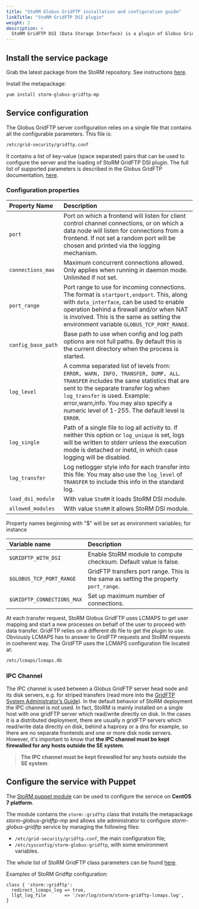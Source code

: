 ```yaml
---
title: "StoRM Globus GridFTP installation and configuration guide"
linkTitle: "StoRM GridFTP DSI plugin"
weight: 2
description: >
  StoRM GridFTP DSI (Data Storage Interface) is a plugin of Globus GridFTP that computes the ADLER32 checksum on incoming file transfers and stores this value on an extended attribute of the file.
---
```


## Install the service package

Grab the latest package from the StoRM repository. See instructions
[here][download-page].

Install the metapackage:

```bash
yum install storm-globus-gridftp-mp
```

## Service configuration

The Globus GridFTP server configuration relies on a single file that contains all the configurable parameters. This file is:

```bat
/etc/grid-security/gridftp.conf
```

It contains a list of key-value (space separated) pairs that can be used to configure the server and the loading of StoRM GridFTP DSI plugin. The full list of supported parameters is described in the Globus GridFTP documentation, [here][gridftp-configuring].

### Configuration properties

|   Property Name    |   Description     |
|:-------------------|:------------------|
| `port`             | Port on which a frontend will listen for client control channel connections, or on which a data node will listen for connections from a frontend. If not set a random port will be chosen and printed via the logging mechanism.
| `connections_max`  | Maximum concurrent connections allowed. Only applies when running in daemon mode. Unlimited if not set.
| `port_range`       | Port range to use for incoming connections. The format is `startport,endport`. This, along with `data_interface`, can be used to enable operation behind a firewall and/or when NAT is involved. This is the same as setting the environment variable `GLOBUS_TCP_PORT_RANGE`.
| `config_base_path` | Base path to use when config and log path options are not full paths. By default this is the current directory when the process is started.
| `log_level`        | A comma separated list of levels from: `ERROR, WARN, INFO, TRANSFER, DUMP, ALL`. `TRANSFER` includes the same statistics that are sent to the separate transfer log when `log_transfer` is used. Example: error,warn,info. You may also specify a numeric level of 1-255. The default level is `ERROR`.
| `log_single`       | Path of a single file to log all activity to. If neither this option or `log_unique` is set, logs will be written to stderr unless the execution mode is detached or inetd, in which case logging will be disabled.
| `log_transfer`     | Log netlogger style info for each transfer into this file. You may also use the `log_level` of `TRANSFER` to include this info in the standard log.
| `load_dsi_module` | With value `StoRM` it loads StoRM DSI module.
| `allowed_modules` | With value `StoRM` it allows StoRM DSI module.

Property names beginning with "$" will be set as environment variables; for instance

| Variable name             | Description                                                 |
|:--------------------------|:------------------------------------------------------------|
| `$GRIDFTP_WITH_DSI`        | Enable StoRM module to compute checksum. Default value is false. |
| `$GLOBUS_TCP_PORT_RANGE`   | GridFTP transfers port range. This is the same as setting the property `port_range`. |
| `$GRIDFTP_CONNECTIONS_MAX` | Set up maximum number of connections.                       |

At each transfer request, StoRM Globus GridFTP uses LCMAPS to get user mapping and start a new processes on behalf of the user to proceed with data transfer. GridFTP relies on a different db file to get the plugin to use. Obviously LCMAPS has to
answer to GridFTP requests and StoRM requests in coeherent way. The GridFTP uses the LCMAPS configuration file located at:

```bat
/etc/lcmaps/lcmaps.db
```

### IPC Channel

The IPC channel is used between a Globus GridFTP server head node and its disk servers, e.g. for striped transfers (read more into the [GridFTP System Administrator’s Guide][gridftp-admin-striped]).
In the default behavior of StoRM deployment the IPC channel is not used.
In fact, StoRM is mainly installed on a single host with one gridFTP server which read/write directly on disk.
In the cases it is a distributed deployment, there are usually n gridFTP servers which read/write data directly on disk, behind a haproxy or a dns for example, so there are no separate frontends and one or more disk node servers.
However, it's important to know that **the IPC channel must be kept firewalled for any hosts outside the SE system**.

> **The IPC channel must be kept firewalled for any hosts outside the SE system**.

## Configure the service with Puppet

The [StoRM puppet module][storm-puppet] can be used to configure the service on **CentOS 7 platform**.

The module contains the `storm::gridftp` class that installs the metapackage _storm-globus-gridftp-mp_ and allows site administrator to configure _storm-globus-gridftp_ service by managing the following files:

- `/etc/grid-security/gridftp.conf`, the main configuration file;
- `/etc/sysconfig/storm-globus-gridftp`, with some environment variables.

The whole list of StoRM GridFTP class parameters can be found [here](https://italiangrid.github.io/storm-puppet-module/puppet_classes/storm_3A_3Agridftp.html).

Examples of StoRM Gridftp configuration:

```puppet
class { 'storm::gridftp':
  redirect_lcmaps_log => true,
  llgt_log_file       => '/var/log/storm/storm-gridftp-lcmaps.log',
}
```

[download-page]: https://italiangrid.github.io/storm/download.html
[gridftp-configuring]: https://gridcf.org/gct-docs/6.2/gridftp/admin/index.html#gridftp-configuring
[gridftp-admin-striped]: https://gridcf.org/gct-docs/6.2/gridftp/admin/index.html#gridftp-admin-striped
[storm-puppet]: https://forge.puppet.com/modules/cnafsd/storm
